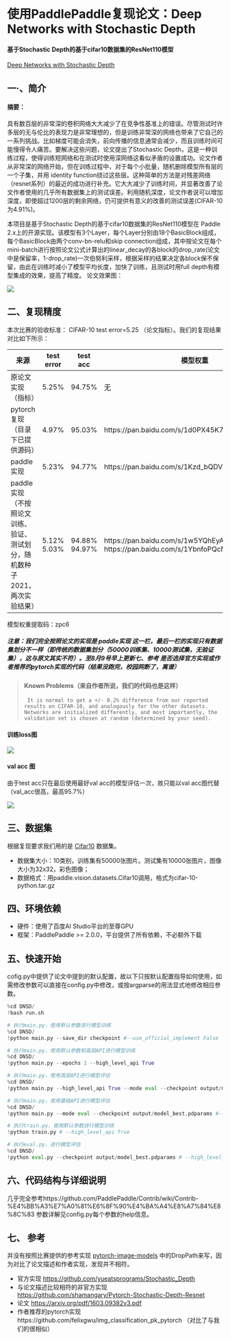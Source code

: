 # 使用PaddlePaddle复现论文：Deep Networks with Stochastic Depth
#### 基于Stochastic Depth的基于cifar10数据集的ResNet110模型
[Deep Networks with Stochastic Depth](https://arxiv.org/pdf/1603.09382v3.pdf)

##  一·、简介
#### 摘要：
  具有数百层的非常深的卷积网络大大减少了在竞争性基准上的错误。尽管测试时许多层的无与伦比的表现力是非常理想的，但是训练非常深的网络也带来了它自己的一系列挑战。比如梯度可能会消失，前向传播的信息通常会减少，而且训练时间可能慢得令人痛苦。要解决这些问题，论文提出了Stochastic Depth，这是一种训练过程，使得训练短网络和在测试时使用深网络这看似矛盾的设置成功。论文作者从非常深的网络开始，但在训练过程中，对于每个小批量，随机删除模型所有层的一个子集，并用 identity function绕过这些层。这种简单的方法是对残差网络（resnet系列）的最近的成功进行补充。它大大减少了训练时间，并显著改善了论文作者使用的几乎所有数据集上的测试误差。利用随机深度，论文作者说可以增加深度，即使超过1200层的剩余网络，仍可提供有意义的改善的测试误差(CIFAR-10为4.91%)。

   本项目是基于Stochastic Depth的基于cifar10数据集的ResNet110模型在 Paddle 2.x上的开源实现。该模型有3个Layer，每个Layer分别由18个BasicBlock组成，每个BasicBlock由两个conv-bn-relu和skip connection组成，其中按论文在每个mini-batch进行按照论文公式计算出的linear_decay的各block的drop_rate(论文中是保留率，1-drop_rate)一次伯努利采样，根据采样的结果决定各block保不保留，由此在训练时减小了模型平均长度，加快了训练，且测试时用full depth有模型集成的效果，提高了精度。
   论文效果图：

   ![](https://ai-studio-static-online.cdn.bcebos.com/02dd2fa52fee448cb4636d448168a929b67778c909bc405895333e6723916a9c)
## 二、复现精度
本次比赛的验收标准： CIFAR-10 test error=5.25 （论文指标）。我们的复现结果对比如下所示：

<table>
    <thead>
        <tr>
            <th>来源</th>
            <th>test error</th>
            <th>test acc</th>
            <th>模型权重</th>
        </tr>
    </thead>
    <tbody>
        <tr>
            <td>原论文实现（指标）</td>
            <td>5.25%</td>
            <td>94.75%</td>
            <td>无</td>
        </tr>
        <tr>
            <td>pytorch复现（目录下已提供源码）</td>
            <td>4.97%</td>
            <td>95.03%</td>
            <td>https://pan.baidu.com/s/1d0PX45K73JHFeHc19X0eTA</td>
        </tr>
        <tr>
            <td>paddle实现</td>
            <td>5.23%</td>
            <td>94.77%</td>
            <td>https://pan.baidu.com/s/1Kzd_bQDVbHIL7J0-NZWkqw</td>
          </tr>
         <tr>
            <td>paddle实现（不按照论文训练、验证、测试划分，随机数种子2021，两次实验结果）</td>
            <td>5.12% 5.03%</td>
            <td>94.88% 94.97%</td>
            <td>https://pan.baidu.com/s/1w5YQhEyASPNPHTDPJFJswA https://pan.baidu.com/s/1YbnfoPQcNqPSh7cTyk3fhw</td>
        </tr>
    </tbody>
</table>
模型权重提取码：zpc6

##### 注意：我们完全按照论文的实现是 paddle实现 这一栏，最后一栏的实现只有数据集划分不一样（即传统的数据集划分（50000训练集、10000测试集，无验证集），这与原文其实不符）。至8月9号早上更新七、参考 是否选择官方实现或作者推荐的pytorch实现的代码（结果没跑完，校园网断了，离谱）

> #### Known Problems（来自作者所说，我们的代码也是这样）
>      It is normal to get a +/- 0.2% difference from our reported results on CIFAR-10, and analogously for the other datasets. Networks are initialized differently, and most importantly, the validation set is chosen at random (determined by your seed).

#### 训练loss图

![](https://ai-studio-static-online.cdn.bcebos.com/00885fc5a7404c4f9e356fca9a14de9f2a61806236bd4c63bab991c971431a0d)

#### val acc 图
由于test acc只在最后使用最好val acc的模型评估一次，故只能以val acc图代替（val_acc很高，最高95.7%）

![](https://ai-studio-static-online.cdn.bcebos.com/1ab789958eb247b5abdaf028aa170fbd5506e188a4c645b48e0ddf9eebf06424)

## 三、数据集
根据复现要求我们用的是 [Cifar10](https://aistudio.baidu.com/aistudio/datasetdetail/103297) 数据集。
* 数据集大小：10类别，训练集有50000张图片。测试集有10000张图片，图像大小为32x32，彩色图像；
* 数据格式：用paddle.vision.datasets.Cifar10调用，格式为cifar-10-python.tar.gz

## 四、环境依赖
* 硬件：使用了百度AI Studio平台的至尊GPU
* 框架：PaddlePaddle >= 2.0.0，平台提供了所有依赖，不必额外下载

## 五、快速开始
cofig.py中提供了论文中提到的默认配置，故以下只按默认配置指导如何使用，如需修改参数可以直接在config.py中修改，或按argparse的用法显式地修改相应参数。


```python
%cd DNSD/
!bash run.sh
```


```python
# 执行main.py，使用默认参数进行模型训练
%cd DNSD/
!python main.py --save_dir checkpoint #--use_official_implement False
```


```python
# 执行main.py，使用默认参数和高层API进行模型训练
%cd DNSD/
!python main.py --epochs 1 --high_level_api True
```


```python
# 执行main.py，使用高层API进行模型评估
%cd DNSD/
!python main.py --high_level_api True --mode eval --checkpoint output/model_best.pdparams
```


```python
# 执行main.py，使用基础API进行模型评估
%cd DNSD/
!python main.py --mode eval --checkpoint output/model_best.pdparams #--use_official_implement False
```


```python
# 执行train.py，使用默认参数进行模型训练
!python train.py # --high_level_api True
```


```python
# 执行eval.py，进行模型评估
%cd DNSD/
!python eval.py --checkpoint output/model_best.pdparams # --high_level_api True
```

## 六、代码结构与详细说明
  几乎完全参考https://github.com/PaddlePaddle/Contrib/wiki/Contrib-%E4%BB%A3%E7%A0%81%E6%8F%90%E4%BA%A4%E8%A7%84%E8%8C%83
  参数详解见config.py每个参数的help信息。

## 七、 参考
  并没有按照比赛提供的参考实现 [pytorch-image-models](https://github.com/rwightman/pytorch-image-models) 中的DropPath来写，因为对比了论文描述和作者实现，发现并不相符。
  * 官方实现 https://github.com/yueatsprograms/Stochastic_Depth
  * 与论文描述比较相符的非官方实现 https://github.com/shamangary/Pytorch-Stochastic-Depth-Resnet
  * 论文 https://arxiv.org/pdf/1603.09382v3.pdf
  * 作者推荐的pytorch实现https://github.com/felixgwu/img_classification_pk_pytorch （对比了与我们的很相似）

[](http://)
